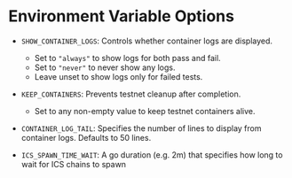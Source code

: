 # Environment Variable Options

- `SHOW_CONTAINER_LOGS`: Controls whether container logs are displayed.

    - Set to `"always"` to show logs for both pass and fail.
    - Set to `"never"` to never show any logs.
    - Leave unset to show logs only for failed tests.

- `KEEP_CONTAINERS`: Prevents testnet cleanup after completion.

    - Set to any non-empty value to keep testnet containers alive.

- `CONTAINER_LOG_TAIL`: Specifies the number of lines to display from container logs. Defaults to 50 lines.

- `ICS_SPAWN_TIME_WAIT`: A go duration (e.g. 2m) that specifies how long to wait for ICS chains to spawn